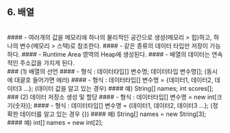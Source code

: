 ## 6. 배열
<br>
#### - 여러개의 값을 메모리에 하나의 물리적인 공간으로 생성(메모리 > 힙)하고, 하나의 변수(메모리 > 스택)로 참조한다.
#### - 같은 종류의 데이터 타입만 저장이 가능하다.
#### - Runtime Area 영역의 Heap에 생성된다.
#### - 배열의 데이터는 연속적인 주소값을 가지게 된다.
<br>
### (1) 배열의 선언
#### - 형식 : 데이터타입[] 변수명; 데이터타입 변수명[]; (동시에 대괄호 들어가면 에러)
#### - 형식 : 데이터타입[] 변수명 = {데이터1, 데이터2, 데이터3 ...}; (데이터 값을 알고 있는 경우)
####   예) String[] names; int scores[];
<br>
### (2) 데이터 저장소 생성 및 할당
#### - 형식 : 데이터타입[] 변수명 = new int[크기(숫자)];
#### - 형식 : 데이터타입[] 변수명 = {데이터1, 데이터2, 데이터3 ...}; (정확한 데이터를 알고 있는 경우 {})
####   예) String[] names = new String[3];
####   예) int[] names = new int[2];